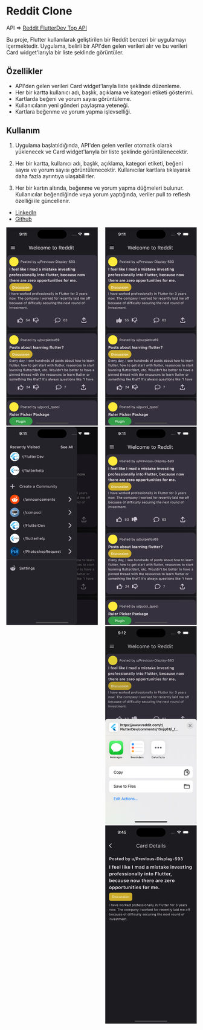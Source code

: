 # Reddit Clone 
API =>
 [Reddit FlutterDev Top API](https://www.reddit.com/r/flutterdev/top.json?count=20) 



Bu proje, Flutter kullanılarak geliştirilen bir Reddit benzeri bir uygulamayı içermektedir. Uygulama, belirli bir API'den gelen verileri alır ve bu verileri Card widget'larıyla bir liste şeklinde görüntüler.

## Özellikler

- API'den gelen verileri Card widget'larıyla liste şeklinde düzenleme.
- Her bir kartta kullanıcı adı, başlık, açıklama ve kategori etiketi gösterimi.
- Kartlarda beğeni ve yorum sayısı görüntüleme.
- Kullanıcıların yeni gönderi paylaşma yeteneği.
- Kartlara beğenme ve yorum yapma işlevselliği.


## Kullanım

1. Uygulama başlatıldığında, API'den gelen veriler otomatik olarak yüklenecek ve Card widget'larıyla bir liste şeklinde görüntülenecektir.

2. Her bir kartta, kullanıcı adı, başlık, açıklama, kategori etiketi, beğeni sayısı ve yorum sayısı görüntülenecektir. Kullanıcılar kartlara tıklayarak daha fazla ayrıntıya ulaşabilirler.

3. Her bir kartın altında, beğenme ve yorum yapma düğmeleri bulunur. Kullanıcılar beğendiğinde veya yorum yaptığında, veriler pull to reflesh özelliği ile güncellenir.



- [LinkedIn](https://www.linkedin.com/in/vural-kayra-cetintas/)
- [Github](https://github.com/vuralkayracetintas)


<div style="display: flex; justify-content: center;">
  <div style="flex: 1; margin-right: 10px;">
    <img src="assets/screenshots/1.png" alt="Ana Ekran" width="300" />
    <img src="assets/screenshots/2.png" alt="Ana Ekran" width="300" />
    
  </div>
  <div style="flex: 1; margin-left: 10px;">
<div>
  <img src="assets/screenshots/3.png" alt="Detay Sayfası" width="300"/>
  <img src="assets/screenshots/4.png" alt="Detay Sayfası" width="300"/>
  
</div>
<div>
  <img src="assets/screenshots/5.png" alt="Detay Sayfası" width="300"/>
  <img src="assets/screenshots/6.png" alt="Detay Sayfası" width="300"/>
  
</div>

</div>

